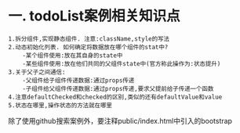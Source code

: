# 一. todoList案例相关知识点
    1.拆分组件,实现静态组件. 注意:className,style的写法
    2.动态初始化列表. 如何确定将数据放在哪个组件的stat中?
        -某个组件使用:放在其自身的state中
        -某些组件使用:放在他们共同的父组件state中(官方称此操作为:状态提升)
    3.关于父子之间通信:
        -父组件给子组件传递数据:通过props传递
        -子组件给父组件传递数据:通过props传递,要求父提前给子传递一个函数
    4.注意defaultChecked和checked的区别,类似的还有defaultValue和value
    5.状态在哪里,操作状态的方法就在哪里

除了使用github搜索案例外，要注释public/index.html中引入的bootstrap